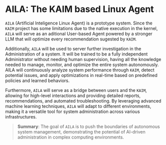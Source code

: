 # AILA: The KAIM based Linux Agent 
`AILA` (Artificial Inteligence Linux Agent) is a prototype system. Since the `KAIM` project has some limitations due to the native execution in the kernel, `AILA` will serve as an aditional User-based Agent powered by a stronger LLM that will optimize every recommendation sugested by `KAIM`.  

Additionally, `AILA` will be used to server further investigation in the Administration of a system. It will be trained to be a fully independent Administrator without needing human supervision, having all the knowledge needed to manage, monitor, and optimize the entire system autonomously. AILA will continuously analyze system performance through `KAIM`, detect potential issues, and apply optimizations in real-time based on predefined policies and learned behaviors.

Furthermore, `AILA` will serve as a bridge between users and the `KAIM`, allowing for high-level interactions and providing detailed reports, recommendations, and automated troubleshooting. By leveraging advanced machine learning techniques, `AILA` will adapt to different environments, making it a versatile tool for system administration across various infrastructures.

> **Summary**:
> The goal of `AILA` is to push the boundaries of autonomous system management, demonstrating the potential of AI-driven administration in complex computing environments.